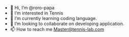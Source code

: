 - 👋 Hi, I’m @roro-papa
- 👀 I’m interested in Tennis
- 🌱 I’m currently learning coding language. 
- 💞️ I’m looking to collaborate on developing application. 
- 📫 How to reach me Master@tennis-lab.com

<!---
roro-papa/roro-papa is a ✨ special ✨ repository because its `README.md` (this file) appears on your GitHub profile.
You can click the Preview link to take a look at your changes.
--->
